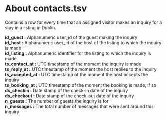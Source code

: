 # About contacts.tsv

Contains a row for every time that an assigned visitor makes an inquiry for a stay in a listing in Dublin.

**id_guest :** Alphanumeric user_id of the guest making the inquiry\
**id_host :** Alphanumeric user_id of the host of the listing to which the inquiry is made\
**id_listing :** Alphanumeric identifier for the listing to which the inquiry is made\
**ts_contact_at :** UTC timestamp of the moment the inquiry is made\
**ts_reply_at :** UTC timestamp of the moment the host replies to the inquiry\
**ts_accepted_at :** UTC timestamp of the moment the host accepts the inquiry\
**ts_booking_at :** UTC timestamp of the moment the booking is made, if so\
**ds_checkin :** Date stamp of the check-in date of the inquiry\
**ds_checkout :** Date stamp of the check-out date of the inquiry\
**n_guests :** The number of guests the inquiry is for\
**n_messages :** The total number of messages that were sent around this inquiry
